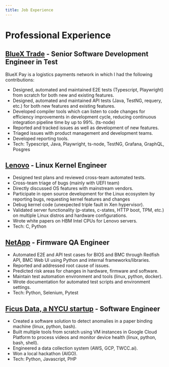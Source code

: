 ```yaml
---
title: Job Experience
---
```


# Professional Experience

## [BlueX Trade](https://www.bluextrade.com/) - Senior Software Development Engineer in Test

BlueX Pay is a logistics payments network in which I had the following contributions:

- Designed, automated and maintained E2E tests (Typescript, Playwright) from scratch for both new and existing features.
- Designed, automated and maintained API tests (Java, TestNG, requery, etc.) for both new features and existing features.
- Developed compiler tools which can listen to code changes for efficiency improvements in development cycle, reducing continuous integration pipeline time by up to 99%. (ts-node)
- Reported and tracked issues as well as development of new features.
- Triaged issues with product management and development teams.
- Developed reporting tools.
- Tech: Typescript, Java, Playwright, ts-node, TestNG, Grafana, GraphQL, Posgres

## [Lenovo](https://www.lenovo.com/) - Linux Kernel Engineer

- Designed test plans and reviewed cross-team automated tests.
- Cross-team triage of bugs (mainly with UEFI team)
- Directly discussed OS features with mainstream vendors.
- Participate in open source development for the Linux ecosystem by reporting bugs, requesting kernel features and changes
- Debug kernel code (unexpected triple fault in Xen hypervisor).
- Validated server functionality (p-states, c-states, HTTP boot, TPM, etc.) on multiple Linux distros and hardware configurations.
- Wrote white papers on HBM Intel CPUs for Lenovo servers.
- Tech: C, Python

## [NetApp](https://www.netapp.com/) - Firmware QA Engineer
- Automated E2E and API test cases for BIOS and BMC through Redfish API, BMC Web UI using Python and internal frameworks/libraries.
- Reported and addressed root cause of issues.
- Predicted risk areas for changes in hardware, firmware and software.
- Maintain test automation environment and tools (linux, python, docker).
- Wrote documentation for automated test scripts and environment settings.
- Tech: Python, Selenium, Pytest

## [Ficus Data, a NYCU startup](https://en.flaps.ord.nycu.edu.tw/AboutUs/AboutUs) - Software Engineer
- Created a software solution to detect anomalies in a paper binding machine (linux, python, bash).
- Built multiple tools from scratch using VM instances in Google Cloud Platform to process videos and monitor device health (linux, python, bash, shell).
- Engineered a data collection system (AWS, GCP, TWCC.ai).
- Won a local hackathon (AIGO).
- Tech: Python, Javascript, PHP